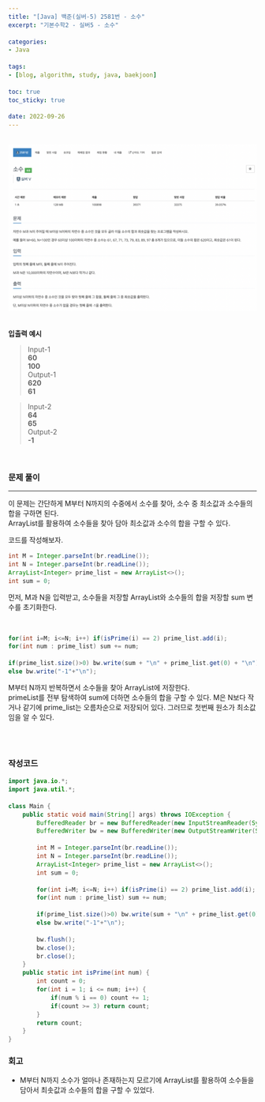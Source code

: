 ```yaml
--- 
title: "[Java] 백준(실버-5) 2581번 - 소수" 
excerpt: "기본수학2 - 실버5 - 소수" 

categories: 
- Java

tags: 
- [blog, algorithm, study, java, baekjoon]

toc: true
toc_sticky: true

date: 2022-09-26
--- 
```


<br>

<center><img src="/assets/images/baekjoon/2581.png"></center>

<br>

**입출력 예시**
> Input-1 <br>
**60** <br>
**100** <br>
> Output-1 <br>
**620** <br>
**61**

> Input-2 <br>
**64** <br>
**65** <br>
> Output-2 <br>
**-1**

<br>


### 문제 풀이
---
이 문제는 간단하게 M부터 N까지의 수중에서 소수를 찾아, 소수 중 최소값과 소수들의 합을 구하면 된다. <br>
ArrayList를 활용하여 소수들을 찾아 담아 최소값과 소수의 합을 구할 수 있다.

코드를 작성해보자.
```java
int M = Integer.parseInt(br.readLine());
int N = Integer.parseInt(br.readLine());
ArrayList<Integer> prime_list = new ArrayList<>();
int sum = 0;
```
먼저, M과 N을 입력받고, 소수들을 저장할 ArrayList와 소수들의 합을 저장할 sum 변수를 초기화한다.

<br>

```java
for(int i=M; i<=N; i++) if(isPrime(i) == 2) prime_list.add(i);
for(int num : prime_list) sum += num;

if(prime_list.size()>0) bw.write(sum + "\n" + prime_list.get(0) + "\n");
else bw.write("-1"+"\n");
```

M부터 N까지 반복하면서 소수들을 찾아 ArrayList에 저장한다. <br>
primeList를 전부 탐색하여 sum에 더하면 소수들의 합을 구할 수 있다.
M은 N보다 작거나 같기에 prime_list는 오름차순으로 저장되어 있다. 그러므로 첫번째 원소가 최소값임을 알 수 있다.

<br><br>

### 작성코드
```java
import java.io.*;
import java.util.*;

class Main {
    public static void main(String[] args) throws IOException {
        BufferedReader br = new BufferedReader(new InputStreamReader(System.in));
        BufferedWriter bw = new BufferedWriter(new OutputStreamWriter(System.out));
    
        int M = Integer.parseInt(br.readLine());
        int N = Integer.parseInt(br.readLine());
        ArrayList<Integer> prime_list = new ArrayList<>();
        int sum = 0;

        for(int i=M; i<=N; i++) if(isPrime(i) == 2) prime_list.add(i);
        for(int num : prime_list) sum += num;

        if(prime_list.size()>0) bw.write(sum + "\n" + prime_list.get(0) + "\n");
        else bw.write("-1"+"\n");

        bw.flush();
        bw.close();
        br.close();
    }
    public static int isPrime(int num) {
        int count = 0;
        for(int i = 1; i <= num; i++) {
            if(num % i == 0) count += 1;
            if(count >= 3) return count;
        }   
        return count;
    }
}
```

### 회고
- M부터 N까지 소수가 얼마나 존재하는지 모르기에 ArrayList를 활용하여 소수들을 담아서 최솟값과 소수들의 합을 구할 수 있었다.
